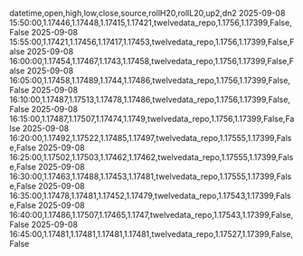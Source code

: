 datetime,open,high,low,close,source,rollH20,rollL20,up2,dn2
2025-09-08 15:50:00,1.17446,1.17448,1.17415,1.17421,twelvedata_repo,1.1756,1.17399,False,False
2025-09-08 15:55:00,1.17421,1.17456,1.17417,1.17453,twelvedata_repo,1.1756,1.17399,False,False
2025-09-08 16:00:00,1.17454,1.17467,1.1743,1.17458,twelvedata_repo,1.1756,1.17399,False,False
2025-09-08 16:05:00,1.17458,1.17489,1.1744,1.17486,twelvedata_repo,1.1756,1.17399,False,False
2025-09-08 16:10:00,1.17487,1.17513,1.17478,1.17486,twelvedata_repo,1.1756,1.17399,False,False
2025-09-08 16:15:00,1.17487,1.17507,1.17474,1.1749,twelvedata_repo,1.1756,1.17399,False,False
2025-09-08 16:20:00,1.17492,1.17522,1.17485,1.17497,twelvedata_repo,1.17555,1.17399,False,False
2025-09-08 16:25:00,1.17502,1.17503,1.17462,1.17462,twelvedata_repo,1.17555,1.17399,False,False
2025-09-08 16:30:00,1.17463,1.17488,1.17453,1.17481,twelvedata_repo,1.17555,1.17399,False,False
2025-09-08 16:35:00,1.17478,1.17481,1.17452,1.17479,twelvedata_repo,1.17543,1.17399,False,False
2025-09-08 16:40:00,1.17486,1.17507,1.17465,1.1747,twelvedata_repo,1.17543,1.17399,False,False
2025-09-08 16:45:00,1.17481,1.17481,1.17481,1.17481,twelvedata_repo,1.17527,1.17399,False,False

